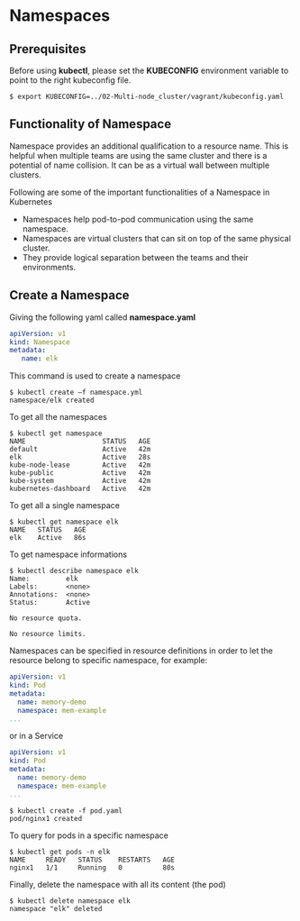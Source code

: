 # Namespaces

## Prerequisites

Before using **kubectl**, please set the **KUBECONFIG** environment variable to point to the right kubeconfig file.

```console
$ export KUBECONFIG=../02-Multi-node_cluster/vagrant/kubeconfig.yaml
```

## Functionality of Namespace

Namespace provides an additional qualification to a resource name. This is helpful when multiple teams are using the same cluster and there is a potential of name collision. It can be as a virtual wall between multiple clusters.


Following are some of the important functionalities of a Namespace in Kubernetes

- Namespaces help pod-to-pod communication using the same namespace.
- Namespaces are virtual clusters that can sit on top of the same physical cluster.
- They provide logical separation between the teams and their environments.

## Create a Namespace

Giving the following yaml called **namespace.yaml**

```yaml
apiVersion: v1
kind: Namespace
metadata:
   name: elk
```

This command is used to create a namespace

```console
$ kubectl create –f namespace.yml
namespace/elk created
```

To get all the namespaces

```console
$ kubectl get namespace                                                                                                      
NAME                   STATUS   AGE
default                Active   42m
elk                    Active   28s
kube-node-lease        Active   42m
kube-public            Active   42m
kube-system            Active   42m
kubernetes-dashboard   Active   42m
```

To get all a single namespace

```console
$ kubectl get namespace elk
NAME   STATUS   AGE
elk    Active   86s
```

To get namespace informations

```console
$ kubectl describe namespace elk
Name:         elk
Labels:       <none>
Annotations:  <none>
Status:       Active

No resource quota.

No resource limits.
```

Namespaces can be specified in resource definitions in order to let the resource belong to specific namespace, for example:

```yaml
apiVersion: v1
kind: Pod
metadata:
  name: memory-demo
  namespace: mem-example
...
```

or in a Service

```yaml
apiVersion: v1
kind: Pod
metadata:
  name: memory-demo
  namespace: mem-example
...
```

```console
$ kubectl create -f pod.yaml  
pod/nginx1 created
```

To query for pods in a specific namespace


```console
$ kubectl get pods -n elk
NAME     READY   STATUS    RESTARTS   AGE
nginx1   1/1     Running   0          80s
```

Finally, delete the namespace with all its content (the pod)

```console
$ kubectl delete namespace elk
namespace "elk" deleted
```